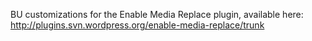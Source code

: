 BU customizations for the Enable Media Replace plugin, available here:
http://plugins.svn.wordpress.org/enable-media-replace/trunk
